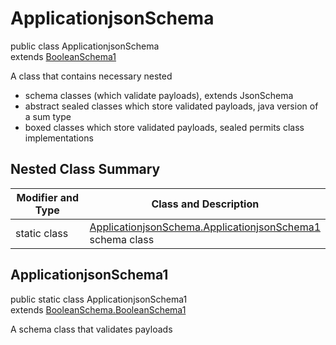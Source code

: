 # ApplicationjsonSchema
public class ApplicationjsonSchema<br>
extends [BooleanSchema1](../../../../../../../components/schemas/BooleanSchema.md#booleanschema)

A class that contains necessary nested
- schema classes (which validate payloads), extends JsonSchema
- abstract sealed classes which store validated payloads, java version of a sum type
- boxed classes which store validated payloads, sealed permits class implementations

## Nested Class Summary
| Modifier and Type | Class and Description |
| ----------------- | ---------------------- |
| static class | [ApplicationjsonSchema.ApplicationjsonSchema1](#applicationjsonschema1)<br> schema class |

## ApplicationjsonSchema1
public static class ApplicationjsonSchema1<br>
extends [BooleanSchema.BooleanSchema1](../../../../../../../components/schemas/BooleanSchema.md#booleanschema1)

A schema class that validates payloads
